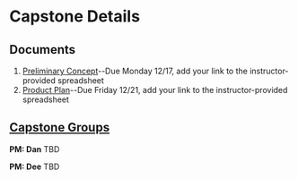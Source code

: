 # Capstone Details

## Documents
1. [Preliminary Concept](/concept.md)--Due Monday 12/17, add your link to the instructor-provided spreadsheet
1. [Product Plan](/product-plan.md)--Due Friday 12/21, add your link to the instructor-provided spreadsheet

## [Capstone Groups](/groups.md)
**PM: Dan**
TBD

**PM: Dee**
TBD
